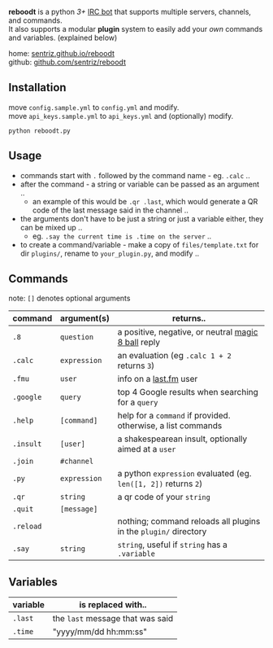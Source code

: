 **reboodt** is a python *3+* [IRC bot](http://en.wikipedia.org/wiki/IRC_bot) that supports multiple servers, channels, and commands.  
It also supports a modular **plugin** system to easily add your *own* commands and variables. (explained below)  


home: [sentriz.github.io/reboodt](http://sentriz.github.io/reboodt)  
github: [github.com/sentriz/reboodt](https://github.com/sentriz/reboodt)

Installation
-----------
move `config.sample.yml` to `config.yml` and modify.  
move `api_keys.sample.yml` to `api_keys.yml` and (optionally) modify.  

    python reboodt.py
    
Usage
-----------
- commands start with `.` followed by the command name - eg. `.calc` ..
- after the command - a string or variable can be passed as an argument ..
  - an example of this would be `.qr .last`, which would generate a QR code of the last message said in the channel ..
- the arguments don't have to be just a string or just a variable either, they can be mixed up ..
  - eg. `.say the current time is .time on the server` ..
- to create a command/variable - make a copy of `files/template.txt` for dir `plugins/`, rename to `your_plugin.py`, and modify ..


Commands
-----------
note: `[]` denotes optional arguments

command     | argument(s)    | returns..
------------|----------------|----------
`.8`        | `question`     | a positive, negative, or neutral [magic 8 ball](http://en.wikipedia.org/wiki/Magic_8-Ball) reply
`.calc`     | `expression`   | an evaluation (eg `.calc 1 + 2` returns `3`)
`.fmu`      | `user`         | info on a [last.fm](http://last.fm/) user
`.google`   | `query`        | top 4 Google results when searching for a `query`
`.help`     | `[command]`    | help for a `command` if provided. otherwise, a list commands
`.insult`   | `[user]`       | a shakespearean insult, optionally aimed at a `user`
`.join`     | `#channel`     | 
`.py`       | `expression`   | a python `expression` evaluated (eg. `len([1, 2])` returns `2`)
`.qr`       | `string`       | a qr code of your `string`
`.quit`     | `[message]`    | 
`.reload`   |                | nothing; command reloads all plugins in the `plugin/` directory
`.say`      | `string`       | `string`, useful if `string` has a `.variable`

Variables
-----------

variable | is replaced with..
---------|-------------
`.last`  | the `last` message that was said
`.time`  | "yyyy/mm/dd hh:mm:ss"
